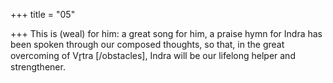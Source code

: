 +++
title = "05"

+++
This is (weal) for him: a great song for him, a praise hymn for Indra has  been spoken through our composed thoughts,
so that, in the great overcoming of Vr̥tra [/obstacles], Indra will be our  lifelong helper and strengthener.
